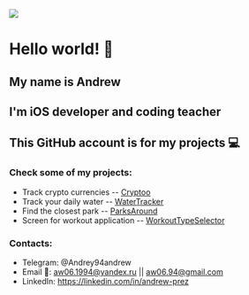 <img src="./image/wall2.png">

# Hello world! 🤘
## My name is Andrew
## I'm iOS developer and coding teacher

## This GitHub account is for my projects  💻

### Check some of my projects:
- Track crypto currencies -- [Cryptoo](https://github.com/PrezAndrey/Cryptoo)
- Track your daily water  -- [WaterTracker](https://github.com/PrezAndrey/WaterTracker)
- Find the closest park --  [ParksAround](https://github.com/PrezAndrey/ParksAround)
- Screen for workout application --  [WorkoutTypeSelector](https://github.com/PrezAndrey/WorkoutTypeSelector)


### Contacts:
- Telegram: @Andrey94andrew 
- Email 📧: aw06.1994@yandex.ru || aw06.94@gmail.com 
- LinkedIn: https://linkedin.com/in/andrew-prez

<!--
**PrezAndrey/prezandrey** is a ✨ _special_ ✨ repository because its `README.md` (this file) appears on your GitHub profile.

Here are some ideas to get you started:

- 🔭 I’m currently working on ...
- 🌱 I’m currently learning ...
- 👯 I’m looking to collaborate on ...
- 🤔 I’m looking for help with ...
- 💬 Ask me about ...
- 📫 How to reach me: ...
- 😄 Pronouns: ...
- ⚡ Fun fact: ...
-->

